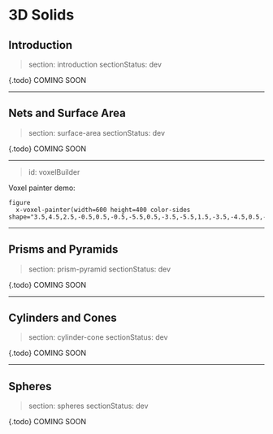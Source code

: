# 3D Solids

## Introduction

> section: introduction
> sectionStatus: dev

{.todo} COMING SOON

---

## Nets and Surface Area

> section: surface-area
> sectionStatus: dev

{.todo} COMING SOON

---
> id: voxelBuilder

Voxel painter demo:

    figure
      x-voxel-painter(width=600 height=400 color-sides shape="3.5,4.5,2.5,-0.5,0.5,-0.5,-5.5,0.5,-3.5,-5.5,1.5,-3.5,-4.5,0.5,-3.5,-4.5,1.5,-3.5,-3.5,0.5,-3.5,-3.5,1.5,-3.5,-2.5,0.5,-3.5,-2.5,1.5,-3.5,-1.5,0.5,-3.5,-1.5,1.5,-3.5,-0.5,0.5,-3.5,-0.5,1.5,-3.5,0.5,0.5,-3.5,0.5,1.5,-3.5,1.5,0.5,-3.5,1.5,1.5,-3.5,2.5,0.5,-3.5,2.5,1.5,-3.5")

---

## Prisms and Pyramids

> section: prism-pyramid
> sectionStatus: dev

{.todo} COMING SOON

---

## Cylinders and Cones

> section: cylinder-cone
> sectionStatus: dev

{.todo} COMING SOON

---

## Spheres

> section: spheres
> sectionStatus: dev

{.todo} COMING SOON
